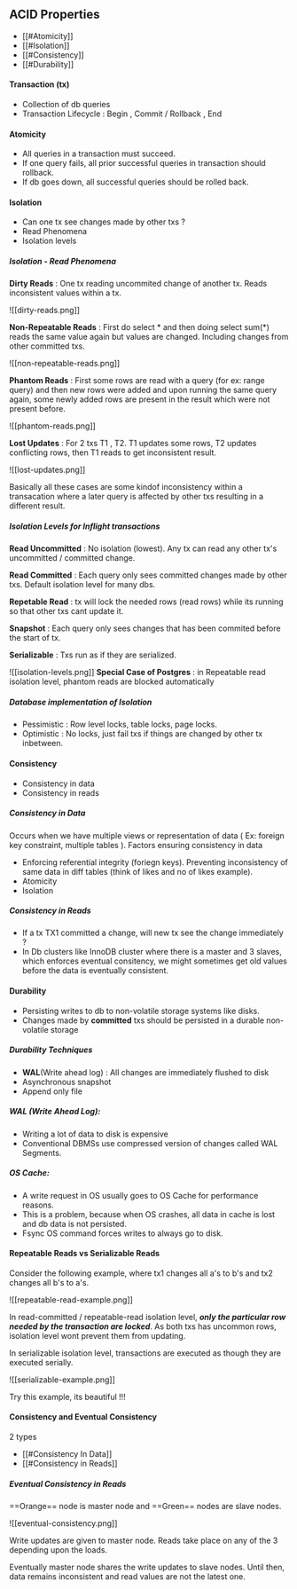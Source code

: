 ## ACID Properties
- [[#Atomicity]]
- [[#Isolation]]
- [[#Consistency]]
- [[#Durability]]

#### Transaction (tx)
- Collection of db queries
- Transaction Lifecycle : Begin , Commit / Rollback , End

#### Atomicity
- All queries in a transaction must succeed.
- If one query fails, all prior successful queries in transaction should rollback.
- If db goes down, all successful queries should be rolled back.

#### Isolation
- Can one tx see changes made by other txs ?
- Read Phenomena
- Isolation levels

##### Isolation - Read Phenomena
__Dirty Reads__ : One tx reading uncommited change of another tx. Reads inconsistent values within a tx.

![[dirty-reads.png]]

__Non-Repeatable Reads__ : First do select \* and then doing select sum(\*) reads the same value again but values are changed. Including changes from other committed txs.

![[non-repeatable-reads.png]]

__Phantom Reads__ : First some rows are read with a query (for ex: range query) and then new rows were added and upon running the same query again, some newly added rows are present in the result which were not present before.

![[phantom-reads.png]]

__Lost Updates__ : For 2 txs T1 , T2. T1 updates some rows, T2 updates conflicting rows, then T1 reads to get inconsistent result.

![[lost-updates.png]]

Basically all these cases are some kindof inconsistency within a transacation where a later query is affected by other txs resulting in a different result.

##### Isolation Levels for Inflight transactions
__Read Uncommitted__ : No isolation (lowest). Any tx can read any other tx's uncommitted / committed change.

__Read Committed__ : Each query only sees committed changes made by other txs. Default isolation level for many dbs.

__Repetable Read__ : tx will lock the needed rows (read rows) while its running so that other txs cant update it.

__Snapshot__ : Each query only sees changes that has been commited before the start of tx. 

__Serializable__ :  Txs run as if they are serialized.

![[isolation-levels.png]]
__Special Case of Postgres__ : in Repeatable read isolation level, phantom reads are blocked automatically

##### Database implementation of Isolation
- Pessimistic : Row level locks, table locks, page locks.
- Optimistic : No locks, just fail txs if things are changed by other tx inbetween.

#### Consistency
- Consistency in data
- Consistency in reads

##### Consistency in Data
Occurs when we have multiple views or representation of data ( Ex: foreign key constraint, multiple tables ).
Factors ensuring consistency in data
- Enforcing referential integrity (foriegn keys). Preventing inconsistency of same data in diff tables (think of likes and no of likes example).
- Atomicity 
- Isolation

##### Consistency in  Reads
- If a tx TX1 committed a change, will new tx see the change immediately ? 
- In Db clusters like InnoDB cluster where there is a master and 3 slaves, which enforces eventual consitency, we might sometimes get old values before the data is eventually consistent.

#### Durability
- Persisting writes to db to non-volatile storage systems like disks.
- Changes made by __committed__ txs should be persisted in a durable non-volatile storage

##### Durability Techniques
- __WAL__(Write ahead log) :  All changes are immediately flushed to disk
- Asynchronous snapshot
- Append only file

##### WAL (Write Ahead Log): 
- Writing a lot of data to disk is expensive
- Conventional DBMSs use compressed version of changes called WAL Segments.

##### OS Cache:
- A write request in OS usually goes to OS Cache for performance reasons.
- This is a problem, because when OS crashes, all data in cache is lost and db data is not persisted.
- Fsync OS command forces writes to always go to disk. 

#### Repeatable Reads vs Serializable Reads

Consider the following example, where tx1 changes all a's to b's and tx2 changes all b's to a's.

![[repeatable-read-example.png]]

In read-committed / repeatable-read isolation level, ___only the particular row needed by the transaction are locked___. As both txs has uncommon rows, isolation level wont prevent them from updating.

In serializable isolation level, transactions are executed as though they are executed serially.

![[serializable-example.png]]

Try this example, its beautiful !!!

#### Consistency and Eventual Consistency
2 types
- [[#Consistency In Data]]
- [[#Consistency in Reads]]

##### Eventual Consistency in Reads

==Orange== node is master node and ==Green== nodes are slave nodes.
 
![[eventual-consistency.png]]

Write updates are given to master node.
Reads take place on any of the 3 depending upon the loads.

Eventually master node shares the write updates to slave nodes. Until then, data remains inconsistent and read values are not the latest one. 